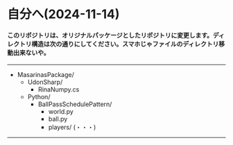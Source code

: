 # 自分へ(2024-11-14)
#### このリポジトリは、オリジナルパッケージとしたリポジトリに変更します。ディレクトリ構造は次の通りにしてください。スマホじゃファイルのディレクトリ移動出来ないや。
---
- MasarinasPackage/
    - UdonSharp/
        - RinaNumpy.cs
    - Python/
        - BallPassSchedulePattern/
            - world.py
            - ball.py
            - players/
(・・・)
---
